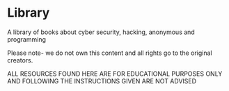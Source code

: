 # Library
A library of books about cyber security, hacking, anonymous and programming


Please note- we do not own this content and all rights go to the original creators.

ALL RESOURCES FOUND HERE ARE FOR EDUCATIONAL PURPOSES ONLY AND FOLLOWING THE INSTRUCTIONS GIVEN ARE NOT ADVISED

